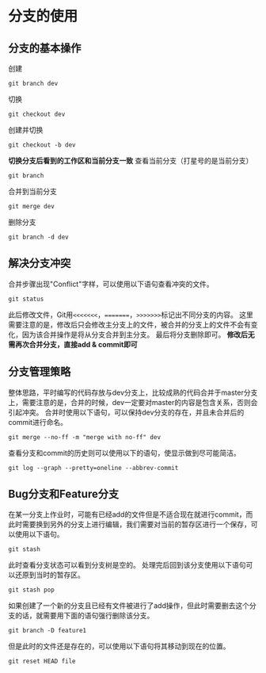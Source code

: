 # 分支的使用

## 分支的基本操作
创建
```
git branch dev
```
切换
```
git checkout dev
```
创建并切换
```
git checkout -b dev
```
**切换分支后看到的工作区和当前分支一致**
查看当前分支（打星号的是当前分支）
```
git branch
```
合并到当前分支
```
git merge dev
```
删除分支
```
git branch -d dev
```

## 解决分支冲突
合并步骤出现"Conflict"字样，可以使用以下语句查看冲突的文件。
```
git status
```
此后修改文件，Git用`<<<<<<<`，`=======`，`>>>>>>>`标记出不同分支的内容。
这里需要注意的是，修改后只会修改主分支上的文件，被合并的分支上的文件不会有变化，因为该合并操作是将从分支合并到主分支。
最后将分支删除即可。
**修改后无需再次合并分支，直接add & commit即可**

## 分支管理策略
整体思路，平时编写的代码存放与dev分支上，比较成熟的代码合并于master分支上，需要注意的是，合并的时候，dev一定要对master的内容是包含关系，否则会引起冲突。
合并时使用以下语句，可以保持dev分支的存在，并且未合并后的commit进行命名。
```
git merge --no-ff -m "merge with no-ff" dev
```
查看分支和commit的历史则可以使用以下的语句，使显示做到尽可能简洁。
```
git log --graph --pretty=oneline --abbrev-commit
```

## Bug分支和Feature分支
在某一分支上作业时，可能有已经add的文件但是不适合现在就进行commit，而此时需要换到另外的分支上进行编辑，我们需要对当前的暂存区进行一个保存，可以使用以下语句。
```
git stash
```
此时查看分支状态可以看到分支树是空的。
处理完后回到该分支使用以下语句可以还原到当时的暂存区。
```
git stash pop
```
如果创建了一个新的分支且已经有文件被进行了add操作，但此时需要删去这个分支的话，就需要用下面的语句强行删除该分支。
```
git branch -D feature1
```
但是此时的文件还是存在的，可以使用以下语句将其移动到现在的位置。
```
git reset HEAD file
```
